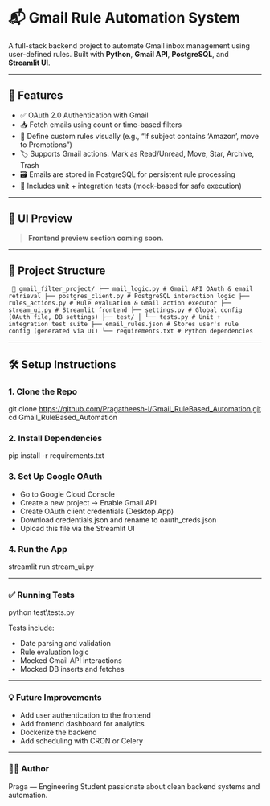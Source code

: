 # 📬 Gmail Rule Automation System

A full-stack backend project to automate Gmail inbox management using user-defined rules. Built with **Python**, **Gmail API**, **PostgreSQL**, and **Streamlit UI**.

---

## 🚀 Features

- ✅ OAuth 2.0 Authentication with Gmail
- 📥 Fetch emails using count or time-based filters
- 🧠 Define custom rules visually (e.g., “If subject contains ‘Amazon’, move to Promotions”)
- 🏷️ Supports Gmail actions: Mark as Read/Unread, Move, Star, Archive, Trash
- 🗃️ Emails are stored in PostgreSQL for persistent rule processing
- 🧪 Includes unit + integration tests (mock-based for safe execution)

---

## 📸 UI Preview

> **Frontend preview section coming soon.**

---

## 🧱 Project Structure

<pre lang="text"><code> 📁 gmail_filter_project/ ├── mail_logic.py # Gmail API OAuth & email retrieval ├── postgres_client.py # PostgreSQL interaction logic ├── rules_actions.py # Rule evaluation & Gmail action executor ├── stream_ui.py # Streamlit frontend ├── settings.py # Global config (OAuth file, DB settings) ├── test/ │ └── tests.py # Unit + integration test suite ├── email_rules.json # Stores user's rule config (generated via UI) └── requirements.txt # Python dependencies </code></pre>


---

## 🛠️ Setup Instructions

### 1. Clone the Repo

git clone https://github.com/Pragatheesh-I/Gmail_RuleBased_Automation.git
cd Gmail_RuleBased_Automation

### 2. Install Dependencies

pip install -r requirements.txt

### 3. Set Up Google OAuth

- Go to Google Cloud Console
- Create a new project → Enable Gmail API
- Create OAuth client credentials (Desktop App)
- Download credentials.json and rename to oauth_creds.json
- Upload this file via the Streamlit UI

### 4. Run the App

streamlit run stream_ui.py

---

### ✅ Running Tests

python test\\tests.py

Tests include:
- Date parsing and validation
- Rule evaluation logic
- Mocked Gmail API interactions
- Mocked DB inserts and fetches

---

### 💡 Future Improvements

- Add user authentication to the frontend
- Add frontend dashboard for analytics
- Dockerize the backend
- Add scheduling with CRON or Celery

---

### 👨‍💻 Author
Praga — Engineering Student passionate about clean backend systems and automation.

